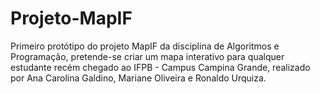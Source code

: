 # Projeto-MapIF
Primeiro protótipo do projeto MapIF da disciplina de Algoritmos e Programação, pretende-se criar um mapa interativo para qualquer estudante recém chegado ao IFPB - Campus Campina Grande, realizado por Ana Carolina Galdino, Mariane Oliveira e Ronaldo Urquiza.
